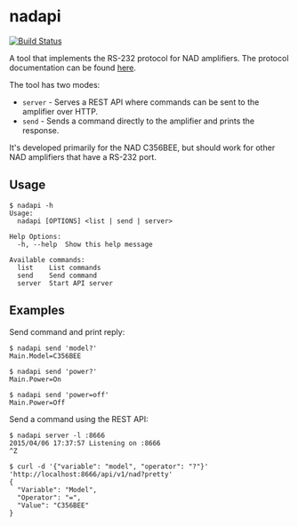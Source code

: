 # nadapi

[![Build Status](https://travis-ci.org/martinp/nadapi.png)](https://travis-ci.org/martinp/nadapi)

A tool that implements the RS-232 protocol for NAD amplifiers. The protocol
documentation can be found [here](http://nadelectronics.com/software).

The tool has two modes:

* `server` - Serves a REST API where commands can be sent to the amplifier over HTTP.
* `send` - Sends a command directly to the amplifier and prints the response.

It's developed primarily for the NAD C356BEE, but should work for other NAD
amplifiers that have a RS-232 port.

## Usage

```
$ nadapi -h
Usage:
  nadapi [OPTIONS] <list | send | server>

Help Options:
  -h, --help  Show this help message

Available commands:
  list    List commands
  send    Send command
  server  Start API server
```

## Examples

Send command and print reply:

```
$ nadapi send 'model?'
Main.Model=C356BEE

$ nadapi send 'power?'
Main.Power=On

$ nadapi send 'power=off'
Main.Power=Off
```

Send a command using the REST API:

```
$ nadapi server -l :8666
2015/04/06 17:37:57 Listening on :8666
^Z

$ curl -d '{"variable": "model", "operator": "?"}' 'http://localhost:8666/api/v1/nad?pretty'
{
  "Variable": "Model",
  "Operator": "=",
  "Value": "C356BEE"
}
```
